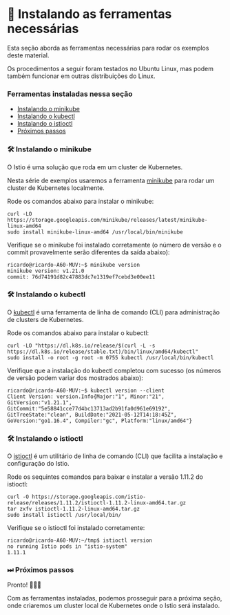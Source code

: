 # 🧰️ Instalando as ferramentas necessárias

Esta seção aborda as ferramentas necessárias para rodar os exemplos deste material.

Os procedimentos a seguir foram testados no Ubuntu Linux, mas podem também funcionar em outras distribuições do Linux.

### Ferramentas instaladas nessa seção

* [Instalando o minikube](#minikube)
* [Instalando o kubectl](#kubectl)
* [Instalando o istioctl](#istioctl)
* [Próximos passos](#proximos_passos)

### <a name="minikube"></a> 🛠 Instalando o minikube

O Istio é uma solução que roda em um cluster de Kubernetes.

Nesta série de exemplos usaremos a ferramenta [minikube](https://minikube.sigs.k8s.io/docs/) para rodar um cluster de Kubernetes localmente.

Rode os comandos abaixo para instalar o minikube:

```shell
curl -LO https://storage.googleapis.com/minikube/releases/latest/minikube-linux-amd64
sudo install minikube-linux-amd64 /usr/local/bin/minikube
```

Verifique se o minikube foi instalado corretamente (o número de versão e o commit provavelmente serão diferentes da saída abaixo):

```console
ricardo@ricardo-A60-MUV:~$ minikube version
minikube version: v1.21.0
commit: 76d74191d82c47883dc7e1319ef7cebd3e00ee11
```

### <a name="kubectl"></a> 🛠 Instalando o kubectl

O [kubectl](https://kubernetes.io/docs/reference/kubectl/kubectl/) é uma ferramenta de linha de comando (CLI) para administração de clusters de Kubernetes.

Rode os comandos abaixo para instalar o kubectl:

```shell
curl -LO "https://dl.k8s.io/release/$(curl -L -s https://dl.k8s.io/release/stable.txt)/bin/linux/amd64/kubectl"
sudo install -o root -g root -m 0755 kubectl /usr/local/bin/kubectl
```

Verifique que a instalação do kubectl completou com sucesso (os números de versão podem variar dos mostrados abaixo):

```console
ricardo@ricardo-A60-MUV:~$ kubectl version --client
Client Version: version.Info{Major:"1", Minor:"21", GitVersion:"v1.21.1", GitCommit:"5e58841cce77d4bc13713ad2b91fa0d961e69192", GitTreeState:"clean", BuildDate:"2021-05-12T14:18:45Z", GoVersion:"go1.16.4", Compiler:"gc", Platform:"linux/amd64"}
```

### <a name="istioctl"></a> 🛠 Instalando o istioctl

O [istioctl](https://istio.io/latest/docs/setup/install/istioctl/) é um utilitário de linha de comando (CLI) que facilita a instalação e configuração do Istio.

Rode os sequintes comandos para baixar e instalar a versão 1.11.2 do istioctl:

```shell
curl -O https://storage.googleapis.com/istio-release/releases/1.11.2/istioctl-1.11.2-linux-amd64.tar.gz
tar zxfv istioctl-1.11.2-linux-amd64.tar.gz
sudo install istioctl /usr/local/bin/
```

Verifique se o istioctl foi instalado corretamente:

```console
ricardo@ricardo-A60-MUV:~/tmp$ istioctl version
no running Istio pods in "istio-system"
1.11.1
```

### <a name="proximos_passos"></a> ⏭ Próximos passos

 Pronto! 🎉🎉🎉  
 
 Com as ferramentas instaladas, podemos prosseguir para a próxima seção, onde criaremos um cluster local de Kubernetes onde o Istio será instalado.
